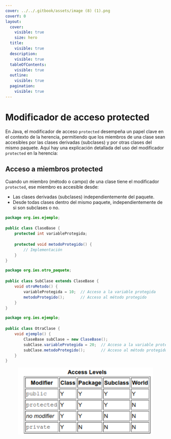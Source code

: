 ```yaml
---
cover: ../../.gitbook/assets/image (8) (1).png
coverY: 0
layout:
  cover:
    visible: true
    size: hero
  title:
    visible: true
  description:
    visible: true
  tableOfContents:
    visible: true
  outline:
    visible: true
  pagination:
    visible: true
---
```


# Modificador de acceso protected

En Java, el modificador de acceso `protected` desempeña un papel clave en el contexto de la herencia, permitiendo que los miembros de una clase sean accesibles por las clases derivadas (subclases) y por otras clases del mismo paquete. Aquí hay una explicación detallada del uso del modificador `protected` en la herencia:

## **Acceso a miembros protected**

Cuando un miembro (método o campo) de una clase tiene el modificador `protected`, ese miembro es accesible desde:

* &#x20;Las clases derivadas (subclases) independientemente del paquete.
* Desde todas clases dentro del mismo paquete, independientemente de si son subclases o no.

```java
package org.ies.ejemplo;

public class ClaseBase {
    protected int variableProtegida;

    protected void metodoProtegido() {
        // Implementación
    }
}
```

```java
package org.ies.otro_paquete;

public class SubClase extends ClaseBase {
    void otroMetodo() {
        variableProtegida = 10;  // Acceso a la variable protegida
        metodoProtegido();       // Acceso al método protegido
    }
}
```



```java
package org.ies.ejemplo;

public class OtraClase {
    void ejemplo() {
        ClaseBase subClase = new ClaseBase();
        subClase.variableProtegida = 20;  // Acceso a la variable protegida
        subClase.metodoProtegido();       // Acceso al método protegido
    }
}
```



<figure><img src="../../.gitbook/assets/image (6) (1).png" alt=""><figcaption></figcaption></figure>

